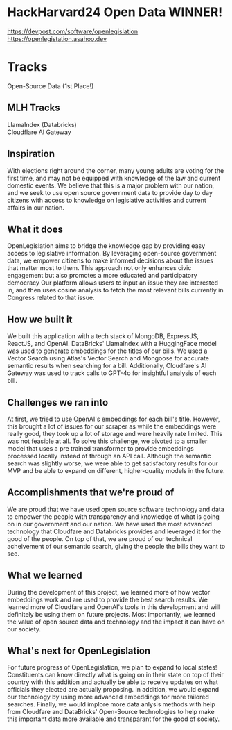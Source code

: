 # HackHarvard24 Open Data WINNER!

https://devpost.com/software/openlegislation \
https://openlegistation.asahoo.dev

# Tracks
Open-Source Data (1st Place!) 

## MLH Tracks
LlamaIndex (Databricks) \
Cloudflare AI Gateway 

## Inspiration

With elections right around the corner, many young adults are voting for the first time, and may not be equipped with knowledge of the law and current domestic events. We believe that this is a major problem with our nation, and we seek to use open source government data to provide day to day citizens with access to knowledge on legislative activities and current affairs in our nation.

## What it does

OpenLegislation aims to bridge the knowledge gap by providing easy access to legislative information. By leveraging open-source government data, we empower citizens to make informed decisions about the issues that matter most to them. This approach not only enhances civic engagement but also promotes a more educated and participatory democracy Our platform allows users to input an issue they are interested in, and then uses cosine analysis to fetch the most relevant bills currently in Congress related to that issue.

## How we built it

We built this application with a tech stack of MongoDB, ExpressJS, ReactJS, and OpenAI. DataBricks' LlamaIndex with a HuggingFace model was used to generate embeddings for the titles of our bills. We used a Vector Search using Atlas's Vector Search and Mongoose for accurate semantic results when searching for a bill. Additionally, Cloudfare's AI Gateway was used to track calls to GPT-4o for insightful analysis of each bill.

## Challenges we ran into

At first, we tried to use OpenAI's embeddings for each bill's title. However, this brought a lot of issues for our scraper as while the embeddings were really good, they took up a lot of storage and were heavily rate limited. This was not feasible at all. To solve this challenge, we pivoted to a smaller model that uses a pre trained transformer to provide embeddings processed locally instead of through an API call. Although the semantic search was slightly worse, we were able to get satisfactory results for our MVP and be able to expand on different, higher-quality models in the future.

## Accomplishments that we're proud of

We are proud that we have used open source software technology and data to empower the people with transparency and knowledge of what is going on in our government and our nation. We have used the most advanced technology that Cloudfare and Databricks provides and leveraged it for the good of the people. On top of that, we are proud of our technical acheivement of our semantic search, giving the people the bills they want to see. 

## What we learned

During the development of this project, we learned more of how vector embeddings work and are used to provide the best search results. We learned more of Cloudfare and OpenAI's tools in this development and will definitely be using them on future projects. Most importantly, we learned the value of open source data and technology and the impact it can have on our society.

## What's next for OpenLegislation

For future progress of OpenLegislation, we plan to expand to local states! Constituents can know directly what is going on in their state on top of their country with this addition and actually be able to receive updates on what officials they elected are actually proposing. In addition, we would expand our technology by using more advanced embeddings for more tailored searches. Finally, we would implore more data anlysis methods with help from Cloudfare and DataBricks' Open-Source technologies to help make this important data more available and transparant for the good of society.
